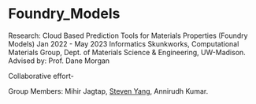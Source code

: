 # Foundry_Models

Research: Cloud Based Prediction Tools for Materials Properties (Foundry Models) Jan 2022 - May 2023
Informatics Skunkworks, Computational Materials Group, Dept. of Materials Science & Engineering, UW-Madison.
Advised by: Prof. Dane Morgan

Collaborative effort- 

Group Members: Mihir Jagtap, [Steven Yang](https://github.com/stevenYang914), Annirudh Kumar.
